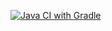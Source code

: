 [![Java CI with Gradle](https://github.com/Iulia1488/unit2/actions/workflows/gradle.yml/badge.svg)](https://github.com/Iulia1488/unit2/actions/workflows/gradle.yml)